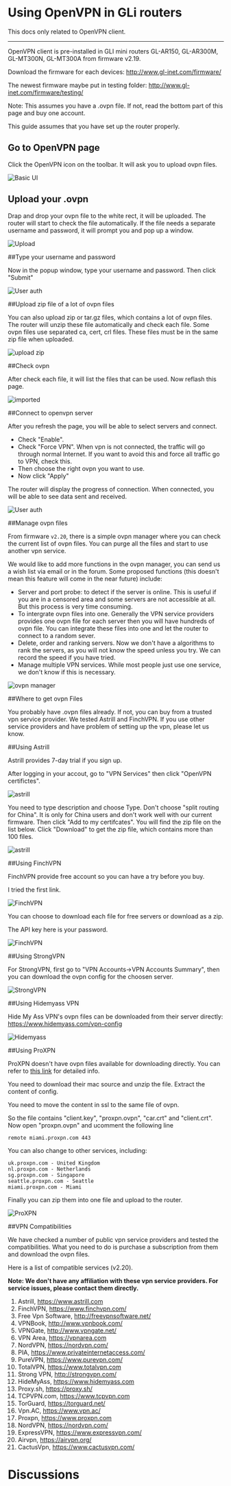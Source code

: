 # Using OpenVPN in GLi routers

This docs only related to OpenVPN client.

---

OpenVPN client is pre-installed in GLI mini routers GL-AR150, GL-AR300M, GL-MT300N, GL-MT300A from firmware v2.19.

Download the firmware for each devices: http://www.gl-inet.com/firmware/

The newest firmware maybe put in testing folder: http://www.gl-inet.com/firmware/testing/


Note: This assumes you have a .ovpn file. If not, read the bottom part of this page and buy one account.


This guide assumes that you have set up the router properly.

## Go to OpenVPN page

Click the OpenVPN icon on the toolbar. It will ask you to upload ovpn files.

![Basic UI](src/openvpn/1.jpg)

## Upload your .ovpn

Drap and drop your ovpn file to the white rect, it will be uploaded. The router will start to check the file automatically. If the file needs a separate username and password, it will prompt you and pop up a window.

![Upload](src/openvpn/2.jpg)


##Type your username and password

Now in the popup window, type your username and password. Then click "Submit"

![User auth](src/openvpn/3.jpg)


##Upload zip file of a lot of ovpn files

You can also upload zip or tar.gz files, which contains a lot of ovpn files. The router will unzip these file automatically and check each file.
Some ovpn files use separated ca, cert, crl files. These files must be in the same zip file when uploaded.

![upload zip](src/openvpn/4.jpg)

##Check ovpn

After check each file, it will list the files that can be used. Now reflash this page.

![imported](src/openvpn/5.jpg)

##Connect to openvpn server

After you refresh the page, you will be able to select servers and connect.

* Check "Enable".
* Check "Force VPN". When vpn is not connected, the traffic will go through normal Internet. If you want to avoid this and force all traffic go to VPN, check this.
* Then choose the right ovpn you want to use.
* Now click "Apply"

The router will display the progress of connection. When connected, you will be able to see data sent and received.

![User auth](src/openvpn/6.jpg)

##Manage ovpn files

From firmware `v2.20`, there is a simple ovpn manager where you can check the current list of ovpn files. You can purge all the files and start to use another vpn service.

We would like to add more functions in the ovpn manager, you can send us a wish list via email or in the forum. Some proposed functions (this doesn't mean this feature will come in the near future) include:

* Server and port probe: to detect if the server is online. This is useful if you are in a censored area and some servers are not accessible at all. But this process is very time consuming.
* To intergrate ovpn files into one. Generally the VPN service providers provides one ovpn file for each server then you will have hundreds of ovpn file. You can integrate these files into one and let the router to connect to a random sever.
* Delete, order and ranking servers. Now we don't have a algorithms to rank the servers, as you will not know the speed unless you try. We can record the speed if you have tried.
* Manage multiple VPN services. While most people just use one service, we don't know if this is necessary.

![ovpn manager](src/openvpn/7.jpg)


##Where to get ovpn Files

You probably have .ovpn files already. If not, you can buy from a trusted vpn service provider. We tested Astrill and FinchVPN. If you use other service providers and have problem of setting up the vpn, please let us know.


##Using Astrill

Astrill provides 7-day trial if you sign up.

After logging in your accout, go to "VPN Services" then click "OpenVPN certifictes".

![astrill](src/astrill_openvpn1.jpg)

You need to type description and choose Type. Don't choose "split routing for China". It is only for China users and don't work well with our current firmware. Then click "Add to my certifcates". You will find the zip file on the list below. Click "Download" to get the zip file, which contains more than 100 files.

![astrill](src/astrill_openvpn2.jpg)


##Using FinchVPN

FinchVPN provide free account so you can have a try before you buy.

I tried the first link.

![FinchVPN](src/openvpn_finch1.jpg)

You can choose to download each file for free servers or download as a zip.

The API key here is your password.

![FinchVPN](src/openvpn_finch2.jpg)

##Using StrongVPN

For StrongVPN, first go to "VPN Accounts->VPN Accounts Summary", then you can download the ovpn config for the choosen server.

![StrongVPN](src/strongvpn.jpg)

##Using Hidemyass VPN

Hide My Ass VPN's ovpn files can be downloaded from their server directly: https://www.hidemyass.com/vpn-config

![Hidemyass](src/hidemyass.jpg)

##Using ProXPN

ProXPN doesn't have ovpn files available for downloading directly. You can refer to [this link](http://downgoat.net/proxpn-openvpn-on-linux-configuration.html) for detailed info.

You need to download their mac source and unzip the file. Extract the content of config.

You need to move the content in ssl to the same file of ovpn.

So the file contains "client.key", "proxpn.ovpn", "car.crt" and "client.crt". Now open "proxpn.ovpn" and ucomment the following line
```
remote miami.proxpn.com 443
```
You can also change to other services, including:
```
uk.proxpn.com - United Kingdom
nl.proxpn.com - Netherlands
sg.proxpn.com - Singapore
seattle.proxpn.com - Seattle
miami.proxpn.com - Miami

```
Finally you can zip them into one file and upload to the router.

![ProXPN](src/proxpn.png)


##VPN Compatibilities

We have checked a number of public vpn service providers and tested the compatibilities. What you need to do is purchase a subscription from them and download the ovpn files.

Here is a list of compatible services (v2.20).

__Note: We don't have any affiliation with these vpn service providers. For service issues, please contact them directly.__

1. Astrill, https://www.astrill.com
2. FinchVPN, https://www.finchvpn.com/
3. Free Vpn Software, http://freevpnsoftware.net/
4. VPNBook, http://www.vpnbook.com/
5. VPNGate, http://www.vpngate.net/
6. VPN Area, https://vpnarea.com
7. NordVPN, https://nordvpn.com/
8. PIA, https://www.privateinternetaccess.com/
9. PureVPN, https://www.purevpn.com/
10. TotalVPN, https://www.totalvpn.com
11. Strong VPN, http://strongvpn.com/
12. HideMyAss, https://www.hidemyass.com
13. Proxy.sh, https://proxy.sh/
14. TCPVPN.com, https://www.tcpvpn.com
15. TorGuard, https://torguard.net/
16. Vpn.AC, https://www.vpn.ac/
17. Proxpn, https://www.proxpn.com
18. NordVPN, https://nordvpn.com/
19. ExpressVPN, https://www.expressvpn.com/
20. Airvpn, https://airvpn.org/
21. CactusVpn, https://www.cactusvpn.com/

# Discussions
